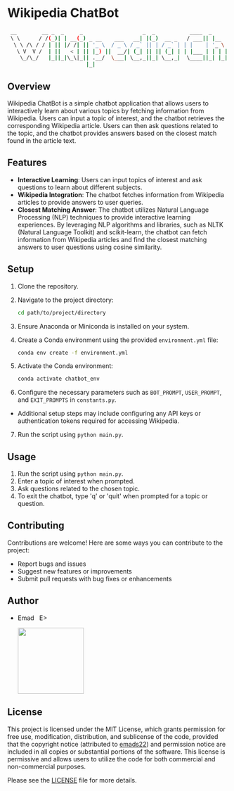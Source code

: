 # Wikipedia ChatBot

```bash
 __        __ _  _     _                   _  _           ____  _             _    ____          _   
 \ \      / /(_)| | __(_) _ __    ___   __| |(_)  __ _   / ___|| |__    __ _ | |_ | __ )   ___  | |_ 
  \ \ /\ / / | || |/ /| || '_ \  / _ \ / _` || | / _` | | |    | '_ \  / _` || __||  _ \  / _ \ | __|
   \ V  V /  | ||   < | || |_) ||  __/| (_| || || (_| | | |___ | | | || (_| || |_ | |_) || (_) || |_ 
    \_/\_/   |_||_|\_\|_|| .__/  \___| \__,_||_| \__,_|  \____||_| |_| \__,_| \__||____/  \___/  \__|
                         |_|                                                                         
```

## Overview
Wikipedia ChatBot is a simple chatbot application that allows users to interactively learn about various topics by fetching information from Wikipedia. Users can input a topic of interest, and the chatbot retrieves the corresponding Wikipedia article. Users can then ask questions related to the topic, and the chatbot provides answers based on the closest match found in the article text.

## Features
- **Interactive Learning**: Users can input topics of interest and ask questions to learn about different subjects.
- **Wikipedia Integration**: The chatbot fetches information from Wikipedia articles to provide answers to user queries.
- **Closest Matching Answer**: The chatbot utilizes Natural Language Processing (NLP) techniques to provide interactive learning experiences. By leveraging NLP algorithms and libraries, such as NLTK (Natural Language Toolkit) and scikit-learn, the chatbot can fetch information from Wikipedia articles and find the closest matching answers to user questions using cosine similarity. 

## Setup
1. Clone the repository.
2. Navigate to the project directory:

   ```bash
   cd path/to/project/directory
   ```

3. Ensure Anaconda or Miniconda is installed on your system.
4. Create a Conda environment using the provided `environment.yml` file:

   ```bash
   conda env create -f environment.yml
   ```

5. Activate the Conda environment:

   ```bash
   conda activate chatbot_env
   ```

6. Configure the necessary parameters such as `BOT_PROMPT`, `USER_PROMPT`, and `EXIT_PROMPTS` in `constants.py`.
- Additional setup steps may include configuring any API keys or authentication tokens required for accessing Wikipedia.
7. Run the script using `python main.py`.

## Usage
1. Run the script using `python main.py`.
2. Enter a topic of interest when prompted.
3. Ask questions related to the chosen topic.
4. To exit the chatbot, type 'q' or 'quit' when prompted for a topic or question.

## Contributing
Contributions are welcome! Here are some ways you can contribute to the project:
- Report bugs and issues
- Suggest new features or improvements
- Submit pull requests with bug fixes or enhancements

## Author
- Emad &nbsp; E>
  
  [<img src="https://img.shields.io/badge/GitHub-Profile-blue?logo=github" width="150">](https://github.com/emads22)

## License
This project is licensed under the MIT License, which grants permission for free use, modification, distribution, and sublicense of the code, provided that the copyright notice (attributed to [emads22](https://github.com/emads22)) and permission notice are included in all copies or substantial portions of the software. This license is permissive and allows users to utilize the code for both commercial and non-commercial purposes.

Please see the [LICENSE](LICENSE) file for more details.